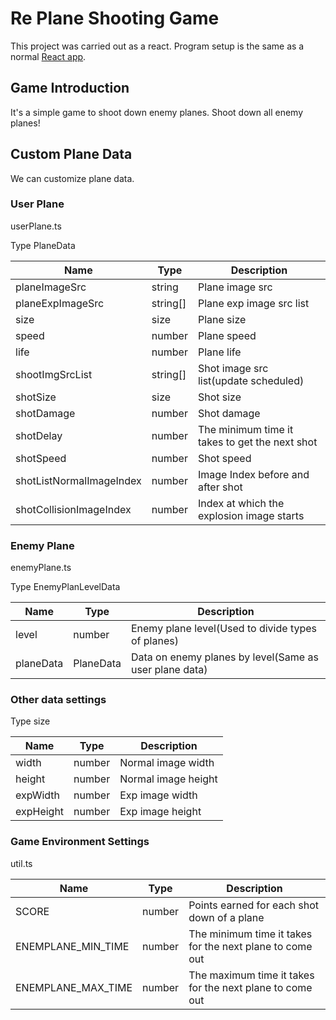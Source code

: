# Re Plane Shooting Game
This project was carried out as a react. Program setup is the same as a normal [React app](https://react.dev/).

## Game Introduction
It's a simple game to shoot down enemy planes. Shoot down all enemy planes!

## Custom Plane Data
We can customize plane data.

### User Plane

userPlane.ts

Type PlaneData 

Name|Type|Description|
|------|---|---|
|planeImageSrc|string|Plane image src|
|planeExpImageSrc|string[]|Plane exp image src list|
|size|size|Plane size|
|speed|number|Plane speed|
|life|number|Plane life|
|shootImgSrcList|string[]|Shot image src list(update scheduled)|
|shotSize|size|Shot size|
|shotDamage|number|Shot damage|
|shotDelay|number|The minimum time it takes to get the next shot|
|shotSpeed|number|Shot speed|
|shotListNormalImageIndex|number|Image Index before and after shot|
|shotCollisionImageIndex|number|Index at which the explosion image starts|

### Enemy Plane

enemyPlane.ts

Type EnemyPlanLevelData

Name|Type|Description|
|------|---|---|
|level|number|Enemy plane level(Used to divide types of planes)|
|planeData|PlaneData|Data on enemy planes by level(Same as user plane data)|

### Other data settings

Type size

Name|Type|Description|
|------|---|---|
|width|number|Normal image width|
|height|number|Normal image height|
|expWidth|number|Exp image width|
|expHeight|number|Exp image height|

### Game Environment Settings

util.ts

Name|Type|Description|
|------|---|---|
|SCORE|number|Points earned for each shot down of a plane|
|ENEMPLANE_MIN_TIME|number|The minimum time it takes for the next plane to come out|
|ENEMPLANE_MAX_TIME|number|The maximum time it takes for the next plane to come out|